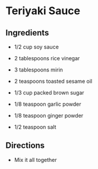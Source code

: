 Teriyaki Sauce
==============

Ingredients
-----------

* 1/2 cup soy sauce

* 2 tablespoons rice vinegar

* 3 tablespoons mirin

* 2 teaspoons toasted sesame oil

* 1/3 cup packed brown sugar

* 1/8 teaspoon garlic powder

* 1/8 teaspoon ginger powder

* 1/2 teaspoon salt



Directions
----------

* Mix it all together
